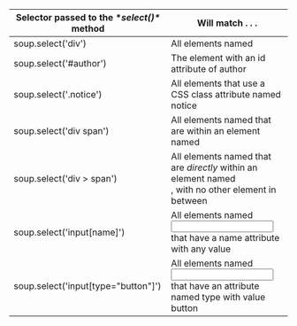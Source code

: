 | **Selector passed to the \**select()\** method** | **Will match . . .**                                         |
| ------------------------------------------------ | ------------------------------------------------------------ |
| soup.select('div')                               | All elements named <div>                                     |
| soup.select('#author')                           | The element with an id attribute of author                   |
| soup.select('.notice')                           | All elements that use a CSS class attribute named notice     |
| soup.select('div span')                          | All elements named <span> that are within an element named <div> |
| soup.select('div > span')                        | All elements named <span> that are *directly* within an element named <div>, with no other element in between |
| soup.select('input[name]')                       | All elements named <input> that have a name attribute with any value |
| soup.select('input[type="button"]')              | All elements named <input> that have an attribute named type with value button |


